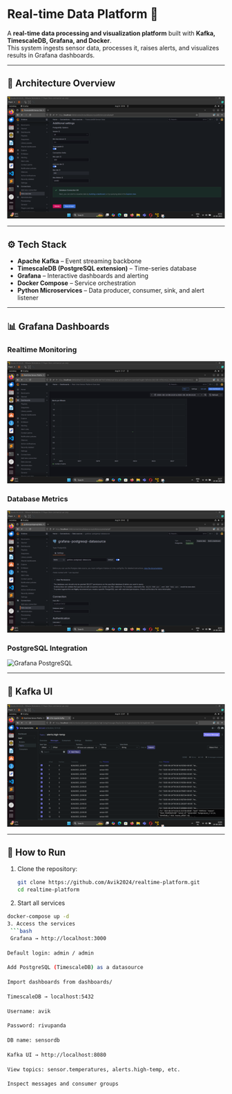 # Real-time Data Platform 🚀

A **real-time data processing and visualization platform** built with **Kafka, TimescaleDB, Grafana, and Docker**.  
This system ingests sensor data, processes it, raises alerts, and visualizes results in Grafana dashboards.

---

## 📂 Architecture Overview
![System Architecture](assets/database_connection.png)

---

## ⚙️ Tech Stack
- **Apache Kafka** – Event streaming backbone
- **TimescaleDB (PostgreSQL extension)** – Time-series database
- **Grafana** – Interactive dashboards and alerting
- **Docker Compose** – Service orchestration
- **Python Microservices** – Data producer, consumer, sink, and alert listener

---

## 📊 Grafana Dashboards
### Realtime Monitoring
![Grafana Dashboard](assets/grafana_dashboard.png)

### Database Metrics
![Grafana Database](assets/graphana_database.png)

### PostgreSQL Integration
![Grafana PostgreSQL](assets/graphana_postgresql.png)

---

## 🔌 Kafka UI
![Kafka UI](assets/kafkaUI.png)

---

## 🚀 How to Run

1. Clone the repository:
   ```bash
   git clone https://github.com/Avik2024/realtime-platform.git
   cd realtime-platform
2. Start all services
  ```bash
  docker-compose up -d
3. Access the services
   ```bash
   Grafana → http://localhost:3000

Default login: admin / admin

Add PostgreSQL (TimescaleDB) as a datasource

Import dashboards from dashboards/

TimescaleDB → localhost:5432

Username: avik

Password: rivupanda

DB name: sensordb

Kafka UI → http://localhost:8080

View topics: sensor.temperatures, alerts.high-temp, etc.

Inspect messages and consumer groups
